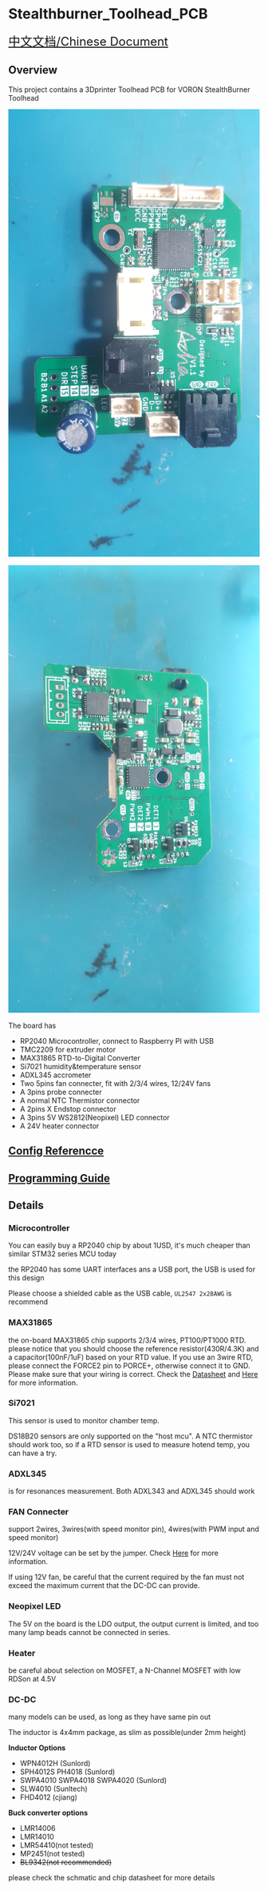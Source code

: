 # Stealthburner_Toolhead_PCB

<font size=5>[中文文档/Chinese Document](readme_cn.md)</font>

## Overview
This project contains a 3Dprinter Toolhead PCB for VORON StealthBurner Toolhead

![](/Document/pic/v1.1t.jpg)

![](/Document/pic/v1.1b.jpg)

The board has

* RP2040 Microcontroller, connect to Raspberry PI with USB
* TMC2209 for extruder motor
* MAX31865 RTD-to-Digital Converter
* Si7021 humidity&temperature sensor
* ADXL345 accrometer
* Two 5pins fan connecter, fit with 2/3/4 wires, 12/24V fans
* A 3pins probe connecter
* A normal NTC Thermistor connector
* A 2pins X Endstop connector
* A 3pins 5V WS2812(Neopixel) LED connector
* A 24V heater connector

## [Config Referencce](klipper_config.cfg)

## [Programming Guide](Document/programming.md)

## Details
### Microcontroller
You can easily buy a RP2040 chip by about 1USD, it's much cheaper than similar STM32 series MCU today

the RP2040 has some UART interfaces ans a USB port, the USB is used for this design

Please choose a shielded cable as the USB cable, `UL2547 2x28AWG` is recommend

### MAX31865
the on-board MAX31865 chip supports 2/3/4 wires, PT100/PT1000 RTD. please notice that you should choose the reference resistor(430R/4.3K) and a capacitor(100nF/1uF) based on your RTD value. If you use an 3wire RTD, please connect the FORCE2 pin to PORCE+, otherwise connect it to GND. Please make sure that your wiring is correct. Check the [Datasheet](https://datasheets.maximintegrated.com/en/ds/MAX31865.pdf) and [Here](Document/max31865.md) for more information.

### Si7021
This sensor is used to monitor chamber temp.

DS18B20 sensors are only supported on the "host mcu". A NTC thermistor should work too, so if a RTD sensor is used to measure hotend temp, you can have a try.

### ADXL345
is for resonances measurement. Both ADXL343 and ADXL345 should work

### FAN Connecter
support 2wires, 3wires(with speed monitor pin), 4wires(with PWM input and speed monitor)

12V/24V voltage can be set by the jumper. Check [Here](Document/fan.md) for more information.

If using 12V fan, be careful that the current required by the fan must not exceed the maximum current that the DC-DC can provide.

### Neopixel LED
The 5V on the board is the LDO output, the output current is limited, and too many lamp beads cannot be connected in series.

### Heater
be careful about selection on MOSFET, a N-Channel MOSFET with low RDSon at 4.5V

### DC-DC
many models can be used, as long as they have same pin out

The inductor is 4x4mm package, as slim as possible(under 2mm height)

**Inductor Options**
* WPN4012H (Sunlord)
* SPH4012S PH4018 (Sunlord)
* SWPA4010 SWPA4018 SWPA4020 (Sunlord)
* SLW4010 (Sunltech)
* FHD4012 (cjiang)

**Buck converter options**
* LMR14006
* LMR14010
* LMR54410(not tested)
* MP2451(not tested)
* ~~BL9342(not recommended)~~

please check the schmatic and chip datasheet for more details